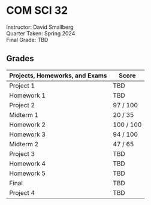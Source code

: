 # COM SCI 32
Instructor: David Smallberg\
Quarter Taken: Spring 2024\
Final Grade: TBD

## Grades
| Projects, Homeworks, and Exams | Score     |
|--------------------------------|-----------|
| Project 1                      | TBD       |  
| Homework 1                     | TBD       |
| Project 2                      | 97 / 100  |
| Midterm 1                      | 20 / 35   |
| Homework 2                     | 100 / 100 |
| Homework 3                     | 94 / 100  |
| Midterm 2                      | 47 / 65   |
| Project 3                      | TBD       |
| Homework 4                     | TBD       |
| Homework 5                     | TBD       |
| Final                          | TBD       |
| Project 4                      | TBD       |
